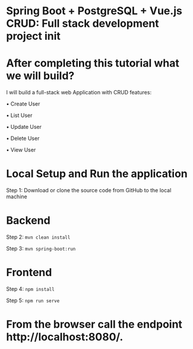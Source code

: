 # Spring Boot + PostgreSQL + Vue.js CRUD: Full stack development project init

# After completing this tutorial what we will build? 
I will build a full-stack web Application with CRUD features: 

• Create User 

• List User 

• Update User 

• Delete User 

• View User


# Local Setup and Run the application

Step 1: Download or clone the source code from GitHub to the local machine

# Backend

Step 2:  ```mvn clean install```

Step 3:  ```mvn spring-boot:run```

# Frontend

Step 4:  ```npm install```

Step 5:  ```npm run serve```

# From the browser call the endpoint http://localhost:8080/.
